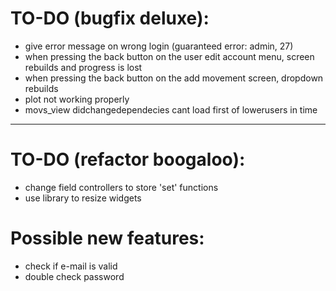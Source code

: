 # TO-DO (bugfix deluxe):

* give error message on wrong login (guaranteed error: admin, 27)
* when pressing the back button on the user edit account menu, screen rebuilds and
  progress is lost
* when pressing the back button on the add movement screen, dropdown rebuilds
* plot not working properly
* movs_view didchangedependecies cant load first of lowerusers in time

***

# TO-DO (refactor boogaloo):

* change field controllers to store 'set' functions
* use library to resize widgets

# Possible new features:

* check if e-mail is valid
* double check password